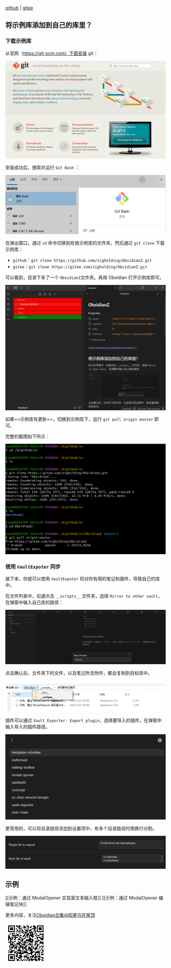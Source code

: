 
[github](https://github.com/zigholding/ObsidianZ) | [gitee](https://gitee.com/zigholding/ObsidianZ.git)

## 将示例库添加到自己的库里？

### 下载示例库

从官网（https://git-scm.com）下载安装 git：

![Pasted image 20241211193016.png](./__files__/Pasted%20image%2020241211193016.png)

安装成功后，搜索并运行 `Git Bash` ：

![Pasted image 20241211193118.png](./__files__/Pasted%20image%2020241211193118.png)

在弹出窗口，通过 `cd` 命令切换到存放示例库的文件夹，然后通过 `git clone` 下载示例库：
- `github`：`git clone https://github.com/zigholding/ObsidianZ.git`
- `gitee`：`git clone https://gitee.com/zigholding/ObsidianZ.git`

可以看到，目录下多了一个 `ObsidianZ`文件夹。再用 Obsidian 打开示例库即可。

![Pasted image 20241211193545.png](./__files__/Pasted%20image%2020241211193545.png)

如果==示例库有更新==，切换到示例库下，运行 `git pull origin master` 即可。

完整的截图如下所示：

![Pasted image 20241211193618.png](./__files__/Pasted%20image%2020241211193618.png)

### 使用 `VaultExpoter` 同步

接下来，你就可以使用 `VaultExpoter` 将对你有用的笔记和插件，导致自己的库中。

在文件列表中，右键点击 `__scripts__` 文件夹，选择 `Mirror to other vault`，在弹窗中输入自己库的路径：


![Pasted image 20241201201310.png](./__files__/Pasted%20image%2020241201201310.png)

点击确认后，文件夹下的文件，以及笔记所含附件，都会复制到目标库中。

![Pasted image 20241201202235.png](./__files__/Pasted%20image%2020241201202235.png)

插件可以通过 `Vault Exporter: Export plugin`，选择要导入的插件，在弹窗中输入导入的插件路径。

![Pasted image 20241201202436.png](./__files__/Pasted%20image%2020241201202436.png)

更常用的，可以将目录路径添加到设置项中，有多个目录路径时用换行分割。

![Pasted image 20241201202649.png](./__files__/Pasted%20image%2020241201202649.png)

## 示例

[[示例：通过 ModalOpener 实现富文本输入框]]
[[示例：通过 ModalOpener 编辑笔记块]]


更多内容，关注[Obsidian合集@知更鸟在屋顶](https://mp.weixin.qq.com/mp/appmsgalbum?__biz=MzI5MzMxMTU1OQ==&action=getalbum&album_id=3677572515146301446&scene=173&subscene=&sessionid=svr_c2c428d707b&enterid=1732711508&from_msgid=2247488384&from_itemidx=1&count=3&nolastread=1#wechat_redirect)

![Pasted image 20241201203516.png](./__files__/Pasted%20image%2020241201203516.png)